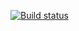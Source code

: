 
[![Build status](https://ci.appveyor.com/api/projects/status/u0gfi5fx8iku0ax3?svg=true)](https://ci.appveyor.com/project/timoninae079/postman)
